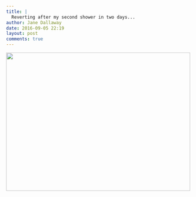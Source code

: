 ```yaml
---
title: |
  Reverting after my second shower in two days...
author: Jane Dallaway
date: 2016-09-05 22:19
layout: post
comments: true
---
```


<div><a href="http://static.skitters.dallaway.com/tp_IMG_2066.JPG"><img src="http://static.skitters.dallaway.com/tp_thumb_IMG_2066.JPG" width="500" height="375"/></a></div>



  

      
